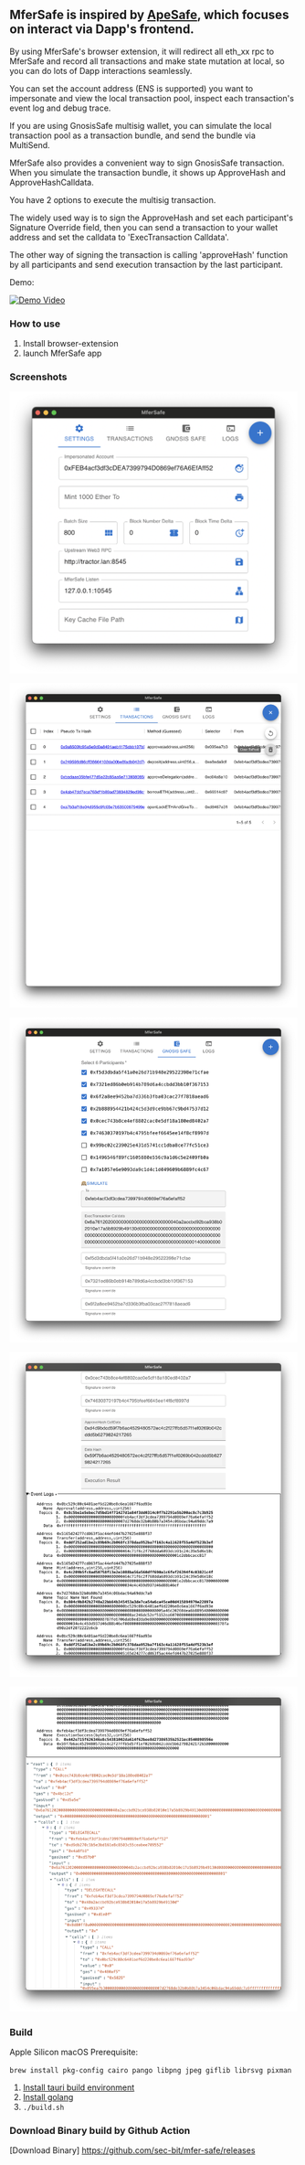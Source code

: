 ## MferSafe is inspired by [ApeSafe](https://github.com/banteg/ape-safe), which focuses on interact via Dapp's frontend.

By using MferSafe's browser extension, it will redirect all eth_xx rpc to MferSafe and record all transactions and make state mutation at local, so you can do lots of Dapp interactions seamlessly.

You can set the account address (ENS is supported) you want to impersonate and view the local transaction pool, inspect each transaction's event log and debug trace.

If you are using GnosisSafe multisig wallet, you can simulate the local transaction pool as a transaction bundle, and send the bundle via MultiSend.

MferSafe also provides a convenient way to sign GnosisSafe transaction. When you simulate the transaction bundle, it shows up ApproveHash and ApproveHashCalldata.

You have 2 options to execute the multisig transaction.

The widely used way is to sign the ApproveHash and set each participant's Signature Override field, then you can send a transaction to your wallet address and set the calldata to 'ExecTransaction Calldata'.

The other way of signing the transaction is calling 'approveHash' function by all participants and send execution transaction by the last participant.

Demo:

[![Demo Video](https://img.youtube.com/vi/zciR5oEg-uY/hqdefault.jpg)](https://youtu.be/zciR5oEg-uY)

### How to use

1. Install browser-extension
2. launch MferSafe app

### Screenshots

![image-20220809215236016](imgs/image-20220809215236016.png)

![image-20220809220220662](imgs/image-20220809220220662.png)

![image-20220809220033540](imgs/image-20220809220033540.png)

![image-20220809220102726](imgs/image-20220809220102726.png)

![image-20220809220130289](imgs/image-20220809220130289.png)

 ### Build

Apple Silicon macOS Prerequisite:

`brew install pkg-config cairo pango libpng jpeg giflib librsvg pixman`

1. [Install tauri build environment](https://tauri.app/zh/v1/guides/getting-started/prerequisites)
2. [Install golang](https://go.dev/doc/install)
3. `./build.sh`

### Download Binary build by Github Action

[Download Binary] https://github.com/sec-bit/mfer-safe/releases
